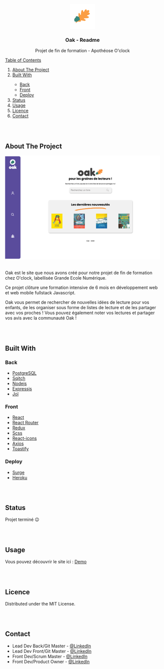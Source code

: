 
<br />
<p align="center">
  <a href="https://oak.surge.sh">
    <img src="./logo.png" alt="Logo" width="80" height="80">
  </a>

  <h3 align="center"><strong>Oak</strong> - Readme</h3>

  <p align="center">
    Projet de fin de formation - Apothéose O'clock
    <br />
    <a href="https://oak.surge.sh »><strong>Voir le projet »</strong></a>
    <br />
    <br />
  </p>
</p>



<!-- TABLE OF CONTENTS -->
<details open="open">
  <summary>Table of Contents</summary>
  <ol>
    <li><a href="#about-the-project">About The Project</a></li>
    <li><a href="#built-with">Built With</a></li>
        <ul>
          <li><a href="#built-with">Back</a></li>
          <li><a href="#built-with">Front</a></li>
          <li><a href="#built-with">Deploy</a></li>
        </ul>
    <li><a href="#status">Status</a></li>
    <li><a href="#usage">Usage</a></li>
    <li><a href="#licence">Licence</a></li>
    <li><a href="#contact">Contact</a></li>
  </ol>
</details>

<br>
<br>

## About The Project

![Homepage](/screenshot.png)
<br>
<br>

Oak est le site que nous avons créé pour notre projet de fin de formation chez O'clock, labellisée Grande Ecole Numérique.

Ce projet clôture une formation intensive de 6 mois en développement web et web mobile fullstack Javascript.

Oak vous permet de rechercher de nouvelles idées de lecture pour vos enfants, de les organiser sous forme de listes de lecture et de les partager avec vos proches !
Vous pouvez également noter vos lectures et partager vos avis avec la communauté Oak ! 

<br>
<br>

## Built With
### Back 

* [PostgreSQL](https://www.postgresql.org/)
* [Sqitch](https://sqitch.org/)
* [Nodejs](https://nodejs.org/)
* [Expressjs](https://expressjs.com/)
* [Joï](https://joi.dev/)

  
### Front

* [React](https://reactjs.org/)
* [React Router](https://www.npmjs.com/package/react-router-dom)
* [Redux](https://redux.js.org/)
* [Scss](https://sass-lang.com/)
* [React-icons](https://www.npmjs.com/package/react-icons)
* [Axios](https://www.npmjs.com/package/axios)
* [Toastify](https://www.npmjs.com/package/toastify)
  

### Deploy
* [Surge](https://surge.sh/)
* [Heroku](https://surge.sh/)


<br>
<br>

## Status
Projet terminé :wink:


<br>
<br>



## Usage

Vous pouvez découvrir le site ici : 
[Demo](https://oak.surge.sh)


<br>
<br>

## Licence

Distributed under the MIT License. 


<br>
<br>


## Contact

* Lead Dev Back/Git Master - [@LinkedIn](https://www.linkedin.com/in/monsieurz/)
* Lead Dev Front/Git Master - [@LinkedIn](https://www.linkedin.com/in/nicolas-pellan/)
* Front Dev/Scrum Master - [@LinkedIn](https://www.linkedin.com/in/marina-garibotti/) 
* Front Dev/Product Owner - [@LinkedIn](https://www.linkedin.com/in/aureliasegarra/) 







 